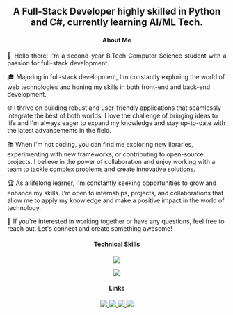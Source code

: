 <h2 align="center"> A Full-Stack Developer highly skilled in Python and C#, currently learning AI/ML Tech.  </h2>

<h4 align="center">About Me</h4>

<p align="justify">👋 Hello there! I'm a second-year B.Tech Computer Science student with a passion for full-stack development.
 
🎓 Majoring in full-stack development, I'm constantly exploring the world of web technologies and honing my skills in both front-end and back-end development.
 
🌐 I thrive on building robust and user-friendly applications that seamlessly integrate the best of both worlds. I love the challenge of bringing ideas to life and I'm always eager to expand my knowledge and stay up-to-date with the latest advancements in the field.
 
📚 When I'm not coding, you can find me exploring new libraries, experimenting with new frameworks, or contributing to open-source projects. I believe in the power of collaboration and enjoy working with a team to tackle complex problems and create innovative solutions.
 
🏆 As a lifelong learner, I'm constantly seeking opportunities to grow and enhance my skills. I'm open to internships, projects, and collaborations that allow me to apply my knowledge and make a positive impact in the world of technology.
 
🌟 If you're interested in working together or have any questions, feel free to reach out. Let's connect and create something awesome! </p>

<h4 align="center">Technical Skills</h4>

<p align="center">
  <a href="https://asmit.carrd.co">
    <img src="https://skillicons.dev/icons?i=js,mongodb,express,react,nodejs,typescript,mysql" />
  </a>
</p>

<p align="center">
  <a href="https://asmit.carrd.co">
    <img src="https://skillicons.dev/icons?i=html,css,bootstrap,tailwind,figma,git,github" />
  </a>
</p>

<h4 align="center">Links</h4>
<p align="center"> 
  <a href="https://twitter.com/asmit404">
    <img src="https://img.shields.io/badge/Twitter-informational?style=for-the-badge"/>
  </a>
   <a href="https://asmit.carrd.co">
    <img src="https://img.shields.io/badge/Portfolio-informational?style=for-the-badge"/>
  </a>
  <a href="https://www.linkedin.com/in/asmit404">
    <img src="https://img.shields.io/badge/LinkedIn-informational?style=for-the-badge"/>
  </a>
   <a href="mailto:asmittbhardwaj@gmail.com">
    <img src="https://img.shields.io/badge/Email-informational?style=for-the-badge"/>
  </a>
</p>
